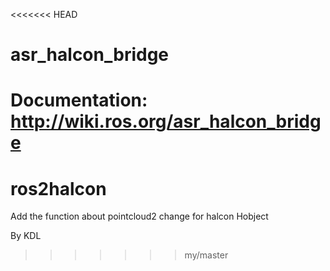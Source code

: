 <<<<<<< HEAD
# asr_halcon_bridge
Documentation: http://wiki.ros.org/asr_halcon_bridge
=======
# ros2halcon

Add the function about pointcloud2 change for halcon Hobject

By KDL
>>>>>>> my/master
